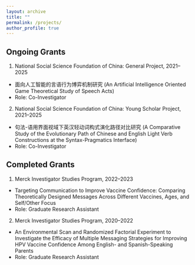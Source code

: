 ```yaml
---
layout: archive
title: ""
permalink: /projects/
author_profile: true
---
```


Ongoing Grants
-----

1. National Social Science Foundation of China: General Project, 2021–2025
  * 面向人工智能的言语行为博弈机制研究 (An Artificial Intelligence Oriented Game Theoretical Study of Speech Acts)
  * Role: Co-Investigator
2. National Social Science Foundation of China: Young Scholar Project, 2021–2025
  * 句法-语用界面视域下英汉轻动词构式演化路径对比研究 (A Comparative Study of the Evolutionary Path of Chinese and English Light Verb Constructions at the Syntax-Pragmatics Interface)
  * Role: Co-Investigator

Completed Grants
-----

1. Merck Investigator Studies Program, 2022–2023
  * Targeting Communication to Improve Vaccine Confidence: Comparing Theoretically Designed Messages Across Different Vaccines, Ages, and Self/Other Focus
  * Role: Graduate Research Assistant
2. Merck Investigator Studies Program, 2020–2022
  * An Environmental Scan and Randomized Factorial Experiment to Investigate the Efficacy of Multiple Messaging Strategies for Improving HPV Vaccine Confidence Among English- and Spanish-Speaking Parents
  * Role: Graduate Research Assistant


